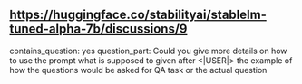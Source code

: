 ## https://huggingface.co/stabilityai/stablelm-tuned-alpha-7b/discussions/9

contains_question: yes
question_part: Could you give more details on how to use the prompt  what is supposed to given after <|USER|>  the example of how the questions would be asked for QA task or the actual question